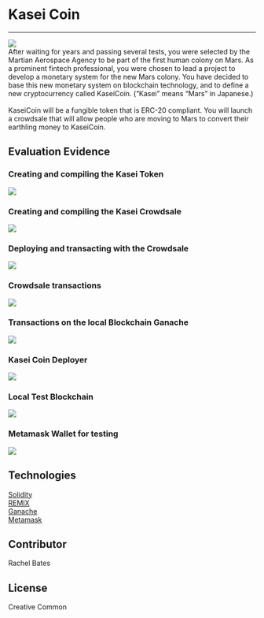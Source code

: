 # Kasei Coin
---
<img src="Evaluation_Evidence/ezi-TnudzJxjVCI-unsplash.jpg"><br>
After waiting for years and passing several tests, you were selected by the Martian Aerospace Agency to be part of the first human colony on Mars. As a prominent fintech professional, you were chosen to lead a project to develop a monetary system for the new Mars colony. You have decided to base this new monetary system on blockchain technology, and to define a new cryptocurrency called KaseiCoin. (“Kasei” means “Mars” in Japanese.)
<br><br>
KaseiCoin will be a fungible token that is ERC-20 compliant. You will launch a crowdsale that will allow people who are moving to Mars to convert their earthling money to KaseiCoin.

## Evaluation Evidence
### Creating and compiling the Kasei Token
<img src="Evaluation_Evidence/KCcompile1.jpg"><br>

### Creating and compiling the Kasei Crowdsale
<img src="Evaluation_Evidence/KCcrowdsalecompile2.jpg"><br>

### Deploying and transacting with the Crowdsale
<img src="Evaluation_Evidence/KCcrowdsale.jpg"><br>

### Crowdsale transactions
<img src="Evaluation_Evidence/KCcrowdsaletransactions.jpg"><br>

### Transactions on the local Blockchain Ganache
<img src="Evaluation_Evidence/ganachetransactions.jpg"><br>

### Kasei Coin Deployer
<img src="Evaluation_Evidence/KCdeployer.jpg"><br>

### Local Test Blockchain
<img src="Evaluation_Evidence/ganache.jpg"><br>

### Metamask Wallet for testing
<img src="Evaluation_Evidence/metamask.jpg"><br>

## Technologies
<a href="https://soliditylang.org/">Solidity</a><br>
<a href="http://remix.ethereum.org/">REMIX</a><br>
<a href="https://trufflesuite.com/ganache/">Ganache</a><br>
<a href="https://metamask.io">Metamask</a><br>


## Contributor
Rachel Bates

## License
Creative Common
